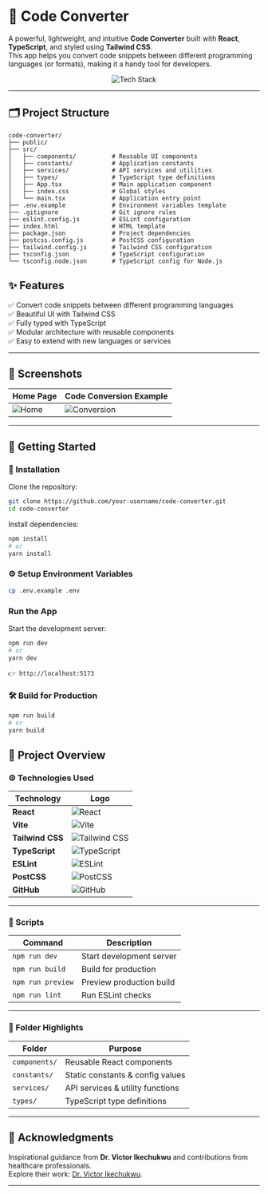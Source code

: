 # 🚀 Code Converter

A powerful, lightweight, and intuitive **Code Converter** built with **React**, **TypeScript**, and styled using **Tailwind CSS**.  
This app helps you convert code snippets between different programming languages (or formats), making it a handy tool for developers.


<div align="center">
  <img src="https://skillicons.dev/icons?i=react,typescript,tailwind,vite,nodejs,git" alt="Tech Stack" />
</div>


---

## 🗂️ Project Structure

```
code-converter/
├── public/
├── src/
│   ├── components/          # Reusable UI components
│   ├── constants/           # Application constants
│   ├── services/            # API services and utilities
│   ├── types/               # TypeScript type definitions
│   ├── App.tsx              # Main application component
│   ├── index.css            # Global styles
│   └── main.tsx             # Application entry point
├── .env.example             # Environment variables template
├── .gitignore               # Git ignore rules
├── eslint.config.js         # ESLint configuration
├── index.html               # HTML template
├── package.json             # Project dependencies
├── postcss.config.js        # PostCSS configuration
├── tailwind.config.js       # Tailwind CSS configuration
├── tsconfig.json            # TypeScript configuration
└── tsconfig.node.json       # TypeScript config for Node.js 

```

## ✨ Features

✅ Convert code snippets between different programming languages  
✅ Beautiful UI with Tailwind CSS  
✅ Fully typed with TypeScript  
✅ Modular architecture with reusable components  
✅ Easy to extend with new languages or services

---

## 📸 Screenshots

| Home Page                      | Code Conversion Example       |
|--------------------------------|-------------------------------|
| ![Home](./assets/home.png)      | ![Conversion](./assets/convert.png) |

---

## 🚀 Getting Started

### 🔧 Installation

Clone the repository:

```bash
git clone https://github.com/your-username/code-converter.git
cd code-converter
```

Install dependencies:

```bash
npm install
# or
yarn install
```

### ⚙️ Setup Environment Variables

```bash
cp .env.example .env
```

### Run the App
Start the development server:

```bash
npm run dev
# or
yarn dev
```

```The app will be running at:
👉 http://localhost:5173
```

### 🛠️ Build for Production
```bash
npm run build
# or
yarn build
```


## 🚀 Project Overview

### ⚙️ Technologies Used

| **Technology**   | **Logo**                                                                                                                  |
| ---------------- | ------------------------------------------------------------------------------------------------------------------------- |
| **React**        | ![React](https://img.shields.io/badge/React-20232A?style=for-the-badge\&logo=react\&logoColor=61DAFB)                     |
| **Vite**         | ![Vite](https://img.shields.io/badge/Vite-646CFF?style=for-the-badge\&logo=vite\&logoColor=white)                         |
| **Tailwind CSS** | ![Tailwind CSS](https://img.shields.io/badge/Tailwind_CSS-38B2AC?style=for-the-badge\&logo=tailwind-css\&logoColor=white) |
| **TypeScript**   | ![TypeScript](https://img.shields.io/badge/TypeScript-3178C6?style=for-the-badge\&logo=typescript\&logoColor=white)       |
| **ESLint**       | ![ESLint](https://img.shields.io/badge/ESLint-4B32C3?style=for-the-badge\&logo=eslint\&logoColor=white)                   |
| **PostCSS**      | ![PostCSS](https://img.shields.io/badge/PostCSS-DD3A0A?style=for-the-badge\&logo=postcss\&logoColor=white)                |
| **GitHub**       | ![GitHub](https://img.shields.io/badge/GitHub-181717?style=for-the-badge\&logo=github\&logoColor=white)                   |

---

### 🧩 Scripts

| **Command**       | **Description**          |
| ----------------- | ------------------------ |
| `npm run dev`     | Start development server |
| `npm run build`   | Build for production     |
| `npm run preview` | Preview production build |
| `npm run lint`    | Run ESLint checks        |


---

### 📝 Folder Highlights

| **Folder**    | **Purpose**                      |
| ------------- | -------------------------------- |
| `components/` | Reusable React components        |
| `constants/`  | Static constants & config values |
| `services/`   | API services & utility functions |
| `types/`      | TypeScript type definitions      |


---

## 🤝 **Acknowledgments**
  
Inspirational guidance from **Dr. Victor Ikechukwu** and contributions from healthcare professionals.  
Explore their work: [Dr. Victor Ikechukwu](https://github.com/Victor-Ikechukwu).

---

